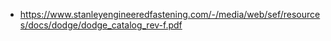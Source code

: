 - https://www.stanleyengineeredfastening.com/-/media/web/sef/resources/docs/dodge/dodge_catalog_rev-f.pdf
